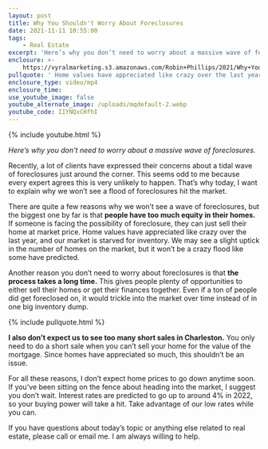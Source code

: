 ```yaml
---
layout: post
title: Why You Shouldn't Worry About Foreclosures
date: 2021-11-11 10:55:00
tags:
    - Real Estate
excerpt: 'Here’s why you don’t need to worry about a massive wave of foreclosures. '
enclosure: >-
    https://vyralmarketing.s3.amazonaws.com/Robin+Phillips/2021/Why+You+Shouldn't+Worry+About+Foreclosures.mp4
pullquote: ' Home values have appreciated like crazy over the last year or so, and our market is starved for inventory.'
enclosure_type: video/mp4
enclosure_time:
use_youtube_image: false
youtube_alternate_image: /uploads/mqdefault-2.webp
youtube_code: IIYNQxCHfhI
---
```

{% include youtube.html %}

*Here’s why you don’t need to worry about a massive wave of foreclosures.*

Recently, a lot of clients have expressed their concerns about a tidal wave of foreclosures just around the corner. This seems odd to me because every expert agrees this is very unlikely to happen. That’s why today, I want to explain why we won’t see a flood of foreclosures hit the market.

There are quite a few reasons why we won’t see a wave of foreclosures, but the biggest one by far is that **people have too much equity in their homes.** If someone is facing the possibility of foreclosure, they can just sell their home at market price. Home values have appreciated like crazy over the last year, and our market is starved for inventory. We may see a slight uptick in the number of homes on the market, but it won’t be a crazy flood like some have predicted.&nbsp;

Another reason you don’t need to worry about foreclosures is that **the process takes a long time.** This gives people plenty of opportunities to either sell their homes or get their finances together. Even if a ton of people did get foreclosed on, it would trickle into the market over time instead of in one big inventory dump.

{% include pullquote.html %}

**I also don’t expect us to see too many short sales in Charleston.** You only need to do a short sale when you can’t sell your home for the value of the mortgage. Since homes have appreciated so much, this shouldn’t be an issue.&nbsp;

For all these reasons, I don’t expect home prices to go down anytime soon. If you’ve been sitting on the fence about heading into the market, I suggest you don’t wait. Interest rates are predicted to go up to around 4% in 2022, so your buying power will take a hit. Take advantage of our low rates while you can.&nbsp;

If you have questions about today’s topic or anything else related to real estate, please call or email me. I am always willing to help.
